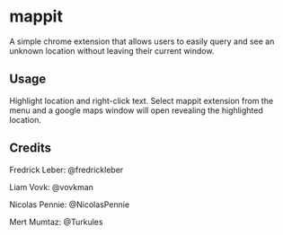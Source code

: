 # mappit

A simple chrome extension that allows users to easily query and see an unknown location without leaving their current window.

## Usage

Highlight location and right-click text. Select mappit extension from the menu and a google maps window will open revealing the highlighted location.

## Credits

Fredrick Leber: @fredrickleber

Liam Vovk: @vovkman

Nicolas Pennie: @NicolasPennie

Mert Mumtaz: @Turkules
